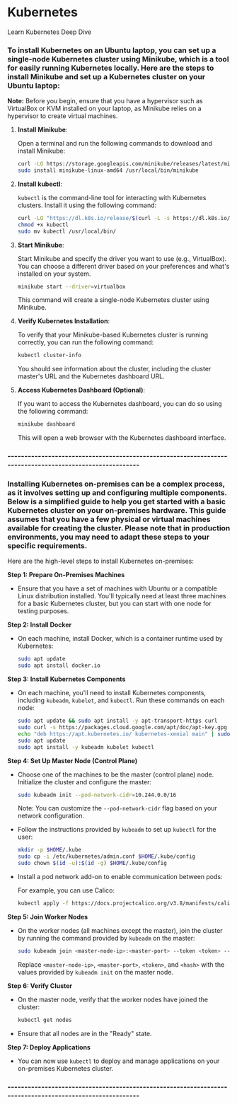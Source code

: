 # Kubernetes
Learn Kubernetes Deep Dive

### To install Kubernetes on an Ubuntu laptop, you can set up a single-node Kubernetes cluster using Minikube, which is a tool for easily running Kubernetes locally. Here are the steps to install Minikube and set up a Kubernetes cluster on your Ubuntu laptop:

**Note:** Before you begin, ensure that you have a hypervisor such as VirtualBox or KVM installed on your laptop, as Minikube relies on a hypervisor to create virtual machines.

1. **Install Minikube**:

   Open a terminal and run the following commands to download and install Minikube:

   ```bash
   curl -LO https://storage.googleapis.com/minikube/releases/latest/minikube-linux-amd64
   sudo install minikube-linux-amd64 /usr/local/bin/minikube
   ```

2. **Install kubectl**:

   `kubectl` is the command-line tool for interacting with Kubernetes clusters. Install it using the following command:

   ```bash
   curl -LO "https://dl.k8s.io/release/$(curl -L -s https://dl.k8s.io/release/stable.txt)/bin/linux/amd64/kubectl"
   chmod +x kubectl
   sudo mv kubectl /usr/local/bin/
   ```

3. **Start Minikube**:

   Start Minikube and specify the driver you want to use (e.g., VirtualBox). You can choose a different driver based on your preferences and what's installed on your system.

   ```bash
   minikube start --driver=virtualbox
   ```

   This command will create a single-node Kubernetes cluster using Minikube.

4. **Verify Kubernetes Installation**:

   To verify that your Minikube-based Kubernetes cluster is running correctly, you can run the following command:

   ```bash
   kubectl cluster-info
   ```

   You should see information about the cluster, including the cluster master's URL and the Kubernetes dashboard URL.

5. **Access Kubernetes Dashboard (Optional)**:

   If you want to access the Kubernetes dashboard, you can do so using the following command:

   ```bash
   minikube dashboard
   ```

   This will open a web browser with the Kubernetes dashboard interface.


### --------------------------------------------------------------------------------------------------------
### Installing Kubernetes on-premises can be a complex process, as it involves setting up and configuring multiple components. Below is a simplified guide to help you get started with a basic Kubernetes cluster on your on-premises hardware. This guide assumes that you have a few physical or virtual machines available for creating the cluster. Please note that in production environments, you may need to adapt these steps to your specific requirements.

Here are the high-level steps to install Kubernetes on-premises:

**Step 1: Prepare On-Premises Machines**

- Ensure that you have a set of machines with Ubuntu or a compatible Linux distribution installed. You'll typically need at least three machines for a basic Kubernetes cluster, but you can start with one node for testing purposes.

**Step 2: Install Docker**

- On each machine, install Docker, which is a container runtime used by Kubernetes:

  ```bash
  sudo apt update
  sudo apt install docker.io
  ```

**Step 3: Install Kubernetes Components**

- On each machine, you'll need to install Kubernetes components, including `kubeadm`, `kubelet`, and `kubectl`. Run these commands on each node:

  ```bash
  sudo apt update && sudo apt install -y apt-transport-https curl
  sudo curl -s https://packages.cloud.google.com/apt/doc/apt-key.gpg | sudo apt-key add -
  echo "deb https://apt.kubernetes.io/ kubernetes-xenial main" | sudo tee /etc/apt/sources.list.d/kubernetes.list
  sudo apt update
  sudo apt install -y kubeadm kubelet kubectl
  ```

**Step 4: Set Up Master Node (Control Plane)**

- Choose one of the machines to be the master (control plane) node. Initialize the cluster and configure the master:

  ```bash
  sudo kubeadm init --pod-network-cidr=10.244.0.0/16
  ```

  Note: You can customize the `--pod-network-cidr` flag based on your network configuration.

- Follow the instructions provided by `kubeadm` to set up `kubectl` for the user:

  ```bash
  mkdir -p $HOME/.kube
  sudo cp -i /etc/kubernetes/admin.conf $HOME/.kube/config
  sudo chown $(id -u):$(id -g) $HOME/.kube/config
  ```

- Install a pod network add-on to enable communication between pods:

  For example, you can use Calico:

  ```bash
  kubectl apply -f https://docs.projectcalico.org/v3.8/manifests/calico.yaml
  ```

**Step 5: Join Worker Nodes**

- On the worker nodes (all machines except the master), join the cluster by running the command provided by `kubeadm` on the master:

  ```bash
  sudo kubeadm join <master-node-ip>:<master-port> --token <token> --discovery-token-ca-cert-hash <hash>
  ```

  Replace `<master-node-ip>`, `<master-port>`, `<token>`, and `<hash>` with the values provided by `kubeadm init` on the master node.

**Step 6: Verify Cluster**

- On the master node, verify that the worker nodes have joined the cluster:

  ```bash
  kubectl get nodes
  ```

- Ensure that all nodes are in the "Ready" state.

**Step 7: Deploy Applications**

- You can now use `kubectl` to deploy and manage applications on your on-premises Kubernetes cluster.
### --------------------------------------------------------------------------------------------------------

